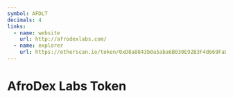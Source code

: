 ```yaml
---
symbol: AFDLT
decimals: 4
links:
  - name: website
    url: http://afrodexlabs.com/
  - name: explorer
    url: https://etherscan.io/token/0xD8a8843b0a5aba6B030E92B3F4d669FaD8A5BE50
---
```


# AfroDex Labs Token
